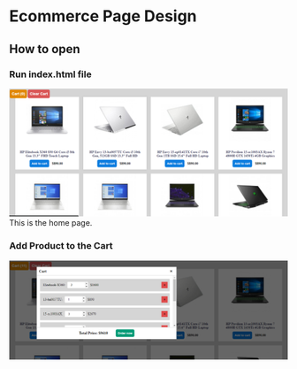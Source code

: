 # Ecommerce Page Design

## How to open
### Run index.html file
![](https://github.com/fadilcse5bu/Shopping_Cart/blob/main/images/homePage.png)
This is the home page.

### Add Product to the Cart
![](https://github.com/fadilcse5bu/Shopping_Cart/blob/main/images/cartList.png)
